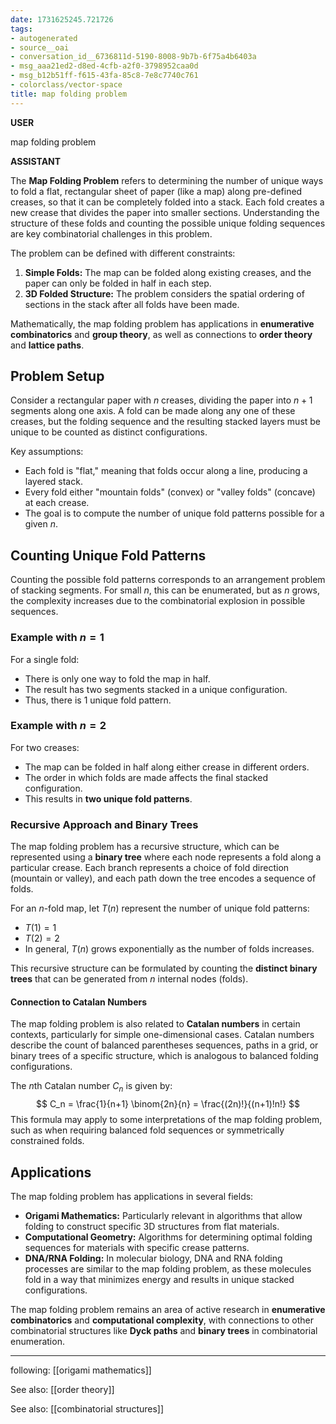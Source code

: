 ```yaml
---
date: 1731625245.721726
tags:
- autogenerated
- source__oai
- conversation_id__6736811d-5190-8008-9b7b-6f75a4b6403a
- msg_aaa21ed2-d8ed-4cfb-a2f0-3798952caa0d
- msg_b12b51ff-f615-43fa-85c8-7e8c7740c761
- colorclass/vector-space
title: map folding problem
---
```


**USER**

map folding problem


**ASSISTANT**

The **Map Folding Problem** refers to determining the number of unique ways to fold a flat, rectangular sheet of paper (like a map) along pre-defined creases, so that it can be completely folded into a stack. Each fold creates a new crease that divides the paper into smaller sections. Understanding the structure of these folds and counting the possible unique folding sequences are key combinatorial challenges in this problem.

The problem can be defined with different constraints:
1. **Simple Folds:** The map can be folded along existing creases, and the paper can only be folded in half in each step.
2. **3D Folded Structure:** The problem considers the spatial ordering of sections in the stack after all folds have been made.

Mathematically, the map folding problem has applications in **enumerative combinatorics** and **group theory**, as well as connections to **order theory** and **lattice paths**.

## Problem Setup

Consider a rectangular paper with $n$ creases, dividing the paper into $n + 1$ segments along one axis. A fold can be made along any one of these creases, but the folding sequence and the resulting stacked layers must be unique to be counted as distinct configurations.

Key assumptions:
- Each fold is "flat," meaning that folds occur along a line, producing a layered stack.
- Every fold either "mountain folds" (convex) or "valley folds" (concave) at each crease.
- The goal is to compute the number of unique fold patterns possible for a given $n$.

## Counting Unique Fold Patterns

Counting the possible fold patterns corresponds to an arrangement problem of stacking segments. For small $n$, this can be enumerated, but as $n$ grows, the complexity increases due to the combinatorial explosion in possible sequences.

### Example with $n = 1$

For a single fold:
- There is only one way to fold the map in half.
- The result has two segments stacked in a unique configuration.
- Thus, there is 1 unique fold pattern.

### Example with $n = 2$

For two creases:
- The map can be folded in half along either crease in different orders.
- The order in which folds are made affects the final stacked configuration.
- This results in **two unique fold patterns**.

### Recursive Approach and Binary Trees

The map folding problem has a recursive structure, which can be represented using a **binary tree** where each node represents a fold along a particular crease. Each branch represents a choice of fold direction (mountain or valley), and each path down the tree encodes a sequence of folds.

For an $n$-fold map, let $T(n)$ represent the number of unique fold patterns:
- $T(1) = 1$
- $T(2) = 2$
- In general, $T(n)$ grows exponentially as the number of folds increases.

This recursive structure can be formulated by counting the **distinct binary trees** that can be generated from $n$ internal nodes (folds). 

#### Connection to Catalan Numbers

The map folding problem is also related to **Catalan numbers** in certain contexts, particularly for simple one-dimensional cases. Catalan numbers describe the count of balanced parentheses sequences, paths in a grid, or binary trees of a specific structure, which is analogous to balanced folding configurations.

The $n$th Catalan number $C_n$ is given by:
$$
C_n = \frac{1}{n+1} \binom{2n}{n} = \frac{(2n)!}{(n+1)!n!}
$$
This formula may apply to some interpretations of the map folding problem, such as when requiring balanced fold sequences or symmetrically constrained folds.

## Applications

The map folding problem has applications in several fields:
- **Origami Mathematics:** Particularly relevant in algorithms that allow folding to construct specific 3D structures from flat materials.
- **Computational Geometry:** Algorithms for determining optimal folding sequences for materials with specific crease patterns.
- **DNA/RNA Folding:** In molecular biology, DNA and RNA folding processes are similar to the map folding problem, as these molecules fold in a way that minimizes energy and results in unique stacked configurations.

The map folding problem remains an area of active research in **enumerative combinatorics** and **computational complexity**, with connections to other combinatorial structures like **Dyck paths** and **binary trees** in combinatorial enumeration.


---


following: [[origami mathematics]]

See also: [[order theory]]


See also: [[combinatorial structures]]